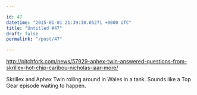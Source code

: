 ```yaml
---

id: 47
datetime: "2015-01-01 21:39:30.05271 +0000 UTC"
title: "Untitled #47"
draft: false
permalink: "/post/47"

---
```


http://pitchfork.com/news/57929-aphex-twin-answered-questions-from-skrillex-hot-chip-caribou-nicholas-jaar-more/

Skrillex and Aphex Twin rolling around in Wales in a tank. Sounds like a Top Gear episode waiting to happen.
